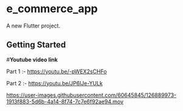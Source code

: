 # e_commerce_app

A new Flutter project.

## Getting Started

#**Youtube video link**

Part 1 :- https://youtu.be/-pWEX2sCHFo

Part 2 :- https://youtu.be/JP6lJe-YULk




https://user-images.githubusercontent.com/60645845/126889973-1913f883-5d6b-4a14-8f74-7c7e6f92ae94.mov

